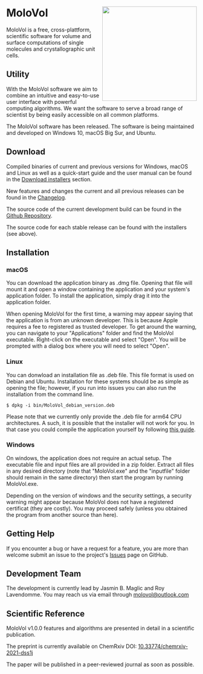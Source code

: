 # MoloVol<img src="https://user-images.githubusercontent.com/65410083/99060370-3a6ab980-25a0-11eb-8f39-92e7af993223.png" width="250" ALIGN="right">

MoloVol is a free, cross-plattform, scientific software for volume and surface computations of single molecules and crystallographic unit cells.

## Utility
With the MoloVol software we aim to combine an intuitive and easy-to-use user interface with powerful computing algorithms. We want the software to serve a broad range of scientist by being easily accessible on all common platforms.

The MoloVol software has been released. The software is being maintained and developed on Windows 10, macOS Big Sur, and Ubuntu.

## Download

Compiled binaries of current and previous versions for Windows, macOS and Linux as well as a quick-start guide and the user manual can be found in the [Download installers](https://github.com/molovol/MoloVol/releases) section.

New features and changes the current and all previous releases can be found in the [Changelog](https://github.com/molovol/MoloVol/blob/master/CHANGELOG.md).

The source code of the current development build can be found in the [Github Repository](https://github.com/molovol/MoloVol).

The source code for each stable release can be found with the installers (see above).

## Installation
### macOS
You can download the application binary as .dmg file. Opening that file will mount it and open a window containing the application and your system's application folder. To install the application, simply drag it into the application folder.

When opening MoloVol for the first time, a warning may appear saying that the application is from an unknown developer. This is because Apple requires a fee to registered as trusted developer. To get around the warning, you can navigate to your "Applications" folder and find the MoloVol executable. Right-click on the executable and select "Open". You will be prompted with a dialog box where you will need to select "Open".
### Linux
You can donwload an installation file as .deb file. This file format is used on Debian and Ubuntu. Installation for these systems should be as simple as opening the file; however, if you run into issues you can also run the installation from the command line.
```
$ dpkg -i bin/MoloVol_debian_version.deb 
```

Please note that we currently only provide the .deb file for arm64 CPU architectures. A such, it is possible that the installer will not work for you. In that case you could compile the application yourself by following [this guide](https://github.com/molovol/MoloVol/wiki/Getting-started-on-Linux).
### Windows
On windows, the application does not require an actual setup. The executable file and input files are all provided in a zip folder. Extract all files in any desired directory (note that "MoloVol.exe" and the "inputfile" folder should remain in the same directory) then start the program by running MoloVol.exe.

Depending on the version of windows and the security settings, a security warning might appear because MoloVol does not have a registered certificat (they are costly). You may proceed safely (unless you obtained the program from another source than here).
## Getting Help
If you encounter a bug or have a request for a feature, you are more than welcome submit an issue to the project's [Issues](https://github.com/jmaglic/MoloVol/issues) page on GitHub.

## Development Team
The development is currently lead by Jasmin B. Maglic and Roy Lavendomme. You may reach us via email through [molovol@outlook.com](mailto:molovol@outlook.com)

## Scientific Reference
MoloVol v1.0.0 features and algorithms are presented in detail in a scientific publication. 

The preprint is currently available on ChemRxiv DOI: [10.33774/chemrxiv-2021-dss1j](https://doi.org/10.33774/chemrxiv-2021-dss1j)

The paper will be published in a peer-reviewed journal as soon as possible.
